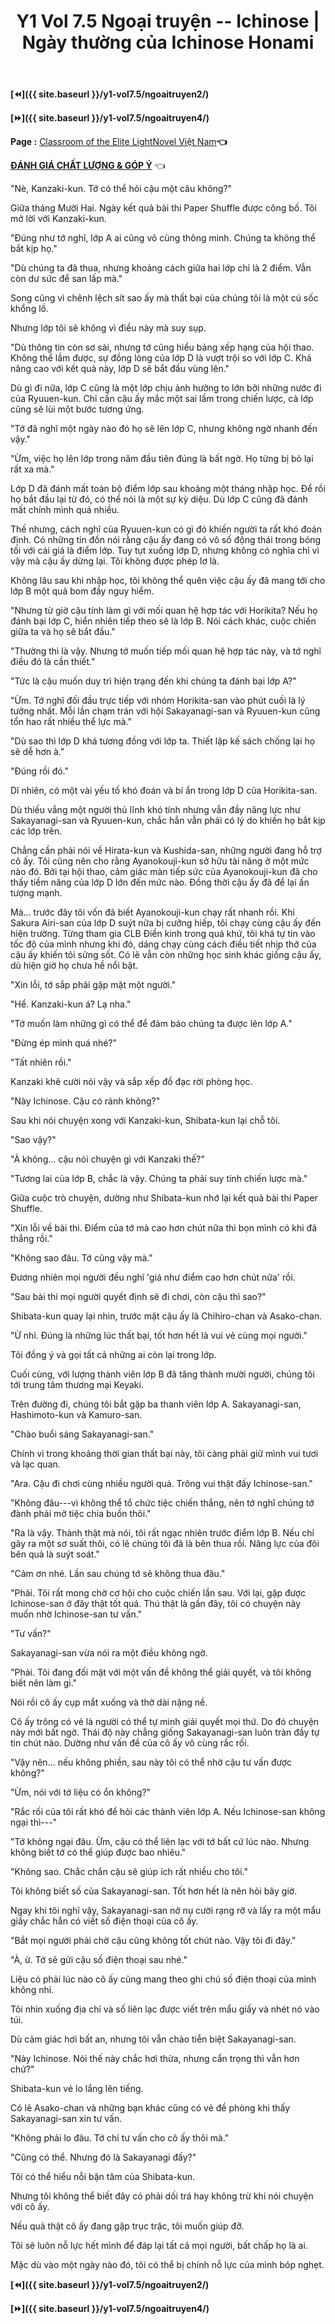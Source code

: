 ﻿---
layout: post
title: Y1 Vol 7.5 Ngoại truyện -- Ichinose | Ngày thường của Ichinose Honami
permalink: /y1-vol7.5/ngoaitruyen3/
---

**[⏪]({{ site.baseurl }}/y1-vol7.5/ngoaitruyen2/)**

**[⏩]({{ site.baseurl }}/y1-vol7.5/ngoaitruyen4/)**

**Page :** [Classroom of the Elite LightNovel Việt Nam](http://facebook.com/Classroom.of.the.Elite.VN)**👈**

[**ĐÁNH GIÁ CHẤT LƯỢNG & GÓP Ý**](https://bit.ly/danhgiagopy) 👈

\"Nè, Kanzaki-kun. Tớ có thể hỏi cậu một câu không?\"

Giữa tháng Mười Hai. Ngày kết quả bài thi Paper Shuffle được công bố. Tôi mở lời với Kanzaki-kun.

\"Đúng như tớ nghĩ, lớp A ai cũng vô cùng thông minh. Chúng ta không thể bắt kịp họ.\"

\"Dù chúng ta đã thua, nhưng khoảng cách giữa hai lớp chỉ là 2 điểm. Vẫn còn dư sức để san lấp mà.\"

Song cũng vì chênh lệch sít sao ấy mà thất bại của chúng tôi là một cú sốc khổng lồ.

Nhưng lớp tôi sẽ không vì điều này mà suy sụp.

\"Dù thông tin còn sơ sài, nhưng tớ cũng hiểu bảng xếp hạng của hội thao. Không thể lầm được, sự đồng lòng của lớp D là vượt trội so với lớp C. Khả năng cao với kết quả này, lớp D sẽ bắt đầu vùng lên.\"

Dù gì đi nữa, lớp C cũng là một lớp chịu ảnh hưởng to lớn bởi những nước đi của Ryuuen-kun. Chỉ cần cậu ấy mắc một sai lầm trong chiến lược, cả lớp cũng sẽ lùi một bước tương ứng.

\"Tớ đã nghĩ một ngày nào đó họ sẽ lên lớp C, nhưng không ngờ nhanh đến vậy.\"

\"Ừm, việc họ lên lớp trong năm đầu tiên đúng là bất ngờ. Họ từng bị bỏ lại rất xa mà.\"

Lớp D đã đánh mất toàn bộ điểm lớp sau khoảng một tháng nhập học. Để rồi họ bắt đầu lại từ đó, có thể nói là một sự kỳ diệu. Dù lớp C cũng đã đánh mất chính mình quá nhiều.

Thế nhưng, cách nghĩ của Ryuuen-kun có gì đó khiến người ta rất khó đoán định. Có những tin đồn nói rằng cậu ấy đang có vô số động thái trong bóng tối với cái giá là điểm lớp. Tuy tụt xuống lớp D, nhưng không có nghĩa chỉ vì vậy mà cậu ấy dừng lại. Tôi không được phép lơ là.

Không lâu sau khi nhập học, tôi không thể quên việc cậu ấy đã mang tới cho lớp B một quả bom đầy nguy hiểm.

\"Nhưng từ giờ cậu tính làm gì với mối quan hệ hợp tác với Horikita? Nếu họ đánh bại lớp C, hiển nhiên tiếp theo sẽ là lớp B. Nói cách khác, cuộc chiến giữa ta và họ sẽ bắt đầu.\"

\"Thường thì là vậy. Nhưng tớ muốn tiếp mối quan hệ hợp tác này, và tớ nghĩ điều đó là cần thiết.\"

\"Tức là cậu muốn duy trì hiện trạng đến khi chúng ta đánh bại lớp A?\"

\"Ừm. Tớ nghĩ đối đầu trực tiếp với nhóm Horikita-san vào phút cuối là lý tưởng nhất. Mỗi lần chạm trán với hội Sakayanagi-san và Ryuuen-kun cũng tổn hao rất nhiều thể lực mà.\"

\"Dù sao thì lớp D khá tương đồng với lớp ta. Thiết lập kế sách chống lại họ sẽ dễ hơn à.\"

\"Đúng rồi đó.\"

Dĩ nhiên, có một vài yếu tố khó đoán và bí ẩn trong lớp D của Horikita-san.

Dù thiếu vắng một người thủ lĩnh khó tính nhưng vẫn đầy năng lực như Sakayanagi-san và Ryuuen-kun, chắc hẳn vẫn phải có lý do khiến họ bắt kịp các lớp trên.

Chẳng cần phải nói về Hirata-kun và Kushida-san, những người đang hỗ trợ cô ấy. Tôi cũng nên cho rằng Ayanokouji-kun sở hữu tài năng ở một mức nào đó. Bởi tại hội thao, cảm giác màn tiếp sức của Ayanokouji-kun đã cho thấy tiềm năng của lớp D lớn đến mức nào. Đồng thời cậu ấy đã để lại ấn tượng mạnh.

Mà... trước đây tôi vốn đã biết Ayanokouji-kun chạy rất nhanh rồi. Khi Sakura Airi-san của lớp D suýt nữa bị cưỡng hiếp, tôi chạy cùng cậu ấy đến hiện trường. Từng tham gia CLB Điền kinh trong quá khứ, tôi khá tự tin vào tốc độ của mình nhưng khi đó, dáng chạy cùng cách điều tiết nhịp thở của cậu ấy khiến tôi sửng sốt. Có lẽ vẫn còn những học sinh khác giống cậu ấy, dù hiện giờ họ chưa hề nổi bật.

\"Xin lỗi, tớ sắp phải gặp mặt một người.\"

\"Hể. Kanzaki-kun á? Lạ nha.\"

\"Tớ muốn làm những gì có thể để đảm bảo chúng ta được lên lớp A.\"

\"Đừng ép mình quá nhé?\"

\"Tất nhiên rồi.\"

Kanzaki khẽ cười nói vậy và sắp xếp đồ đạc rời phòng học.

\"Này Ichinose. Cậu có rảnh không?\"

Sau khi nói chuyện xong với Kanzaki-kun, Shibata-kun lại chỗ tôi.

\"Sao vậy?\"

\"À không... cậu nói chuyện gì với Kanzaki thế?\"

\"Tương lai của lớp B, chắc là vậy. Chúng ta phải suy tính chiến lược mà.\"

Giữa cuộc trò chuyện, dường như Shibata-kun nhớ lại kết quả bài thi Paper Shuffle.

\"Xin lỗi về bài thi. Điểm của tớ mà cao hơn chút nữa thì bọn mình có khi đã thắng rồi.\"

\"Không sao đâu. Tớ cũng vậy mà.\"

Đương nhiên mọi người đều nghĩ \'giá như điểm cao hơn chút nữa\' rồi.

\"Sau bài thi mọi người quyết định sẽ đi chơi, còn cậu thì sao?\"

Shibata-kun quay lại nhìn, trước mặt cậu ấy là Chihiro-chan và Asako-chan.

\"Ừ nhỉ. Đúng là những lúc thất bại, tốt hơn hết là vui vẻ cùng mọi người.\"

Tôi đồng ý và gọi tất cả những ai còn lại trong lớp.

Cuối cùng, với lượng thành viên lớp B đã tăng thành mười người, chúng tôi tới trung tâm thương mại Keyaki.

Trên đường đi, chúng tôi bắt gặp ba thanh viên lớp A. Sakayanagi-san, Hashimoto-kun và Kamuro-san.

\"Chào buổi sáng Sakayanagi-san.\"

Chính vì trong khoảng thời gian thất bại này, tôi càng phải giữ mình vui tươi và lạc quan.

\"Ara. Cậu đi chơi cùng nhiều người quá. Trông vui thật đấy Ichinose-san.\"

\"Không đâu---vì không thể tổ chức tiệc chiến thắng, nên tớ nghĩ chúng tớ đành phải mở tiệc chia buồn thôi.\"

\"Ra là vậy. Thành thật mà nói, tôi rất ngạc nhiên trước điểm lớp B. Nếu chỉ gây ra một sơ suất thôi, có lẽ chúng tôi đã là bên thua rồi. Năng lực của đôi bên quả là suýt soát.\"

\"Cảm ơn nhé. Lần sau chúng tớ sẽ không thua đâu.\"

\"Phải. Tôi rất mong chờ cơ hội cho cuộc chiến lần sau. Với lại, gặp được Ichinose-san ở đây thật tốt quá. Thú thật là gần đây, tôi có chuyện này muốn nhờ Ichinose-san tư vấn.\"

\"Tư vấn?\"

Sakayanagi-san vừa nói ra một điều không ngờ.

\"Phải. Tôi đang đối mặt với một vấn đề không thể giải quyết, và tôi không biết nên làm gì.\"

Nói rồi cô ấy cụp mắt xuống và thở dài nặng nề.

Cô ấy trông có vẻ là người có thể tự mình giải quyết mọi thứ. Do đó chuyện này mới bất ngờ. Thái độ này chẳng giống Sakayanagi-san luôn tràn đầy tự tin chút nào. Dường như vấn đề của cô ấy vô cùng rắc rối.

\"Vậy nên... nếu không phiền, sau này tôi có thể nhờ cậu tư vấn được không?\"

\"Ừm, nói với tớ liệu có ổn không?\"

\"Rắc rối của tôi rất khó để hỏi các thành viên lớp A. Nếu Ichinose-san không ngại thì---\"

\"Tớ không ngại đâu. Ừm, cậu có thể liên lạc với tớ bất cứ lúc nào. Nhưng không biết tớ có thể giúp được bao nhiêu.\"

\"Không sao. Chắc chắn cậu sẽ giúp ích rất nhiều cho tôi.\"

Tôi không biết số của Sakayanagi-san. Tốt hơn hết là nên hỏi bây giờ.

Ngay khi tôi nghĩ vậy, Sakayanagi-san nở nụ cười rạng rỡ và lấy ra một mẩu giấy chắc hẳn có viết số điện thoại của cô ấy.

\"Bắt mọi người phải chờ cậu cũng không tốt chút nào. Vậy tôi đi đây.\"

\"À, ừ. Tớ sẽ gửi cậu số điện thoại sau nhé.\"

Liệu có phải lúc nào cô ấy cũng mang theo ghi chú số điện thoại của mình không nhỉ.

Tôi nhìn xuống địa chỉ và số liên lạc được viết trên mẩu giấy và nhét nó vào túi.

Dù cảm giác hơi bất an, nhưng tôi vẫn chào tiễn biệt Sakayanagi-san.

\"Này Ichinose. Nói thế này chắc hơi thừa, nhưng cẩn trọng thì vẫn hơn chứ?\"

Shibata-kun vẻ lo lắng lên tiếng.

Có lẽ Asako-chan và những bạn khác cũng có vẻ đề phòng khi thấy Sakayanagi-san xin tư vấn.

\"Không phải lo đâu. Tớ chỉ tư vấn cho cô ấy thôi mà.\"

\"Cũng có thể. Nhưng đó là Sakayanagi đấy?\"

Tôi có thể hiểu nỗi bận tâm của Shibata-kun.

Nhưng tôi không thể biết đây có phải dối trá hay không trừ khi nói chuyện với cô ấy.

Nếu quả thật cô ấy đang gặp trục trặc, tôi muốn giúp đỡ.

Tôi sẽ luôn nỗ lực hết mình để đáp lại tất cả mọi người, bất chấp họ là ai.

Mặc dù vào một ngày nào đó, tôi có thể bị chính nỗ lực của mình bóp nghẹt.

**[⏪]({{ site.baseurl }}/y1-vol7.5/ngoaitruyen2/)**

**[⏩]({{ site.baseurl }}/y1-vol7.5/ngoaitruyen4/)**
